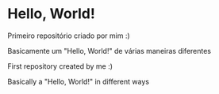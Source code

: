 # Hello, World!
 Primeiro repositório criado por mim :)

Basicamente um "Hello, World!" de várias maneiras diferentes

First repository created by me :)

Basically a "Hello, World!" in different ways